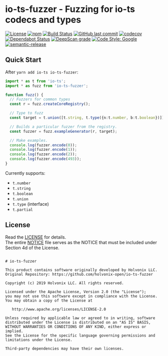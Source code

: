 # io-ts-fuzzer - Fuzzing for io-ts codecs and types

[![License](https://img.shields.io/badge/License-Apache%202.0-blue.svg)](./LICENSE) [![npm](https://img.shields.io/npm/v/io-ts-fuzzer.svg)](https://www.npmjs.com/package/io-ts-fuzzer) [![Build Status](https://travis-ci.com/holvonix-open/io-ts-fuzzer.svg?branch=master)](https://travis-ci.com/holvonix-open/io-ts-fuzzer) [![GitHub last commit](https://img.shields.io/github/last-commit/holvonix-open/io-ts-fuzzer.svg)](https://github.com/holvonix-open/io-ts-fuzzer/commits) [![codecov](https://codecov.io/gh/holvonix-open/io-ts-fuzzer/branch/master/graph/badge.svg)](https://codecov.io/gh/holvonix-open/io-ts-fuzzer) [![Dependabot Status](https://api.dependabot.com/badges/status?host=github&repo=holvonix-open/io-ts-fuzzer)](https://dependabot.com) [![DeepScan grade](https://deepscan.io/api/teams/4465/projects/6653/branches/56883/badge/grade.svg)](https://deepscan.io/dashboard#view=project&tid=4465&pid=6653&bid=56883) [![Code Style: Google](https://img.shields.io/badge/code%20style-google-blueviolet.svg)](https://github.com/google/gts) [![semantic-release](https://img.shields.io/badge/%20%20%F0%9F%93%A6%F0%9F%9A%80-semantic--release-e10079.svg)](https://github.com/semantic-release/semantic-release)


## Quick Start

After `yarn add io-ts io-ts-fuzzer`:

````typescript
import * as t from 'io-ts';
import * as fuzz from 'io-ts-fuzzer';

function fuzz() {
  // Fuzzers for common types
  const r = fuzz.createCoreRegistry();

  // Type to fuzz
  const target = t.union([t.string, t.type({n:t.number, b:t.boolean})]);

  // Builds a particular fuzzer from the registry.
  const fuzzer = fuzz.exampleGenerator(r, target);

  // Make examples.
  console.log(fuzzer.encode(0));
  console.log(fuzzer.encode(1));
  console.log(fuzzer.encode(2));
  console.log(fuzzer.encode(493));
}
````

Currently supports:

* `t.number`
* `t.string`
* `t.boolean`
* `t.union`
* `t.type` (interface)
* `t.partial`


## License

Read the [LICENSE](LICENSE) for details.  
The entire [NOTICE](NOTICE) file serves as the NOTICE that must be included under
Section 4d of the License.

````

# io-ts-fuzzer

This product contains software originally developed by Holvonix LLC.
Original Repository: https://github.com/holvonix-open/io-ts-fuzzer

Copyright (c) 2019 Holvonix LLC. All rights reserved.

Licensed under the Apache License, Version 2.0 (the "License");
you may not use this software except in compliance with the License.
You may obtain a copy of the License at

   http://www.apache.org/licenses/LICENSE-2.0

Unless required by applicable law or agreed to in writing, software
distributed under the License is distributed on an "AS IS" BASIS,
WITHOUT WARRANTIES OR CONDITIONS OF ANY KIND, either express or implied.
See the License for the specific language governing permissions and
limitations under the License.

Third-party dependencies may have their own licenses.

````
